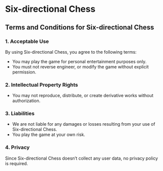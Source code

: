# Six-directional Chess

## Terms and Conditions for Six-directional Chess

### 1. Acceptable Use
By using Six-directional Chess, you agree to the following terms:
- You may play the game for personal entertainment purposes only.
- You must not reverse engineer, or modify the game without explicit permission.

### 2. Intellectual Property Rights
- You may not reproduce, distribute, or create derivative works without authorization.

### 3. Liabilities
- We are not liable for any damages or losses resulting from your use of Six-directional Chess.
- You play the game at your own risk.

### 4. Privacy
Since Six-directional Chess doesn’t collect any user data, no privacy policy is required.
